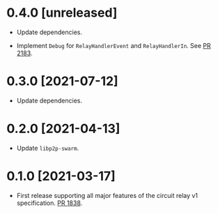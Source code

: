 # 0.4.0 [unreleased]

- Update dependencies.

- Implement `Debug` for `RelayHandlerEvent` and `RelayHandlerIn`. See [PR 2183].

[PR 2183]: https://github.com/libp2p/rust-libp2p/pull/2183

# 0.3.0 [2021-07-12]

- Update dependencies.

# 0.2.0 [2021-04-13]

- Update `libp2p-swarm`.

# 0.1.0 [2021-03-17]

- First release supporting all major features of the circuit relay v1
  specification. [PR 1838](https://github.com/libp2p/rust-libp2p/pull/1838).
